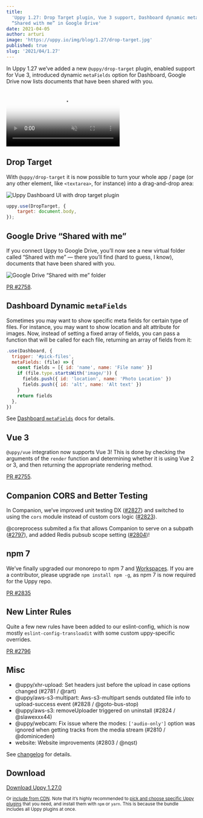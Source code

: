 ```yaml
---
title:
  'Uppy 1.27: Drop Target plugin, Vue 3 support, Dashboard dynamic meta fields,
  “Shared with me” in Google Drive'
date: 2021-04-05
author: arturi
image: 'https://uppy.io/img/blog/1.27/drop-target.jpg'
published: true
slug: '2021/04/1.27'
---
```


In Uppy 1.27 we’ve added a new `@uppy/drop-target` plugin, enabled support for
Vue 3, introduced dynamic `metaFields` option for Dashboard, Google Drive now
lists documents that have been shared with you.

<video alt="Demo video showing Uppy with Drop Target plugin which allows accepting drag and drop anywhere on a page" poster="/img/blog/1.26/dashboard-disabled.jpg" muted autoplay loop>
  <source src="/img/blog/1.27/drop-target.mp4" type="video/mp4" />
  Your browser does not support the video tag: https://uppy.io/img/blog/1.27/drop-target.mp4
</video>

<!--truncate-->

## Drop Target

With `@uppy/drop-target` it is now possible to turn your whole app / page (or
any other element, like `<textarea>`, for instance) into a drag-and-drop area:

![Uppy Dashboard UI with drop target plugin](/img/blog/1.27/drop-target.jpg)

```js
uppy.use(DropTarget, {
	target: document.body,
});
```

## Google Drive “Shared with me”

If you connect Uppy to Google Drive, you’ll now see a new virtual folder called
“Shared with me” — there you’ll find (hard to guess, I know), documents that
have been shared with you.

![Google Drive “Shared with me” folder](/img/blog/1.27/shared-with-me.jpg)

[PR #2758](https://github.com/transloadit/uppy/pull/2758).

## Dashboard Dynamic `metaFields`

Sometimes you may want to show specific meta fields for certain type of files.
For instance, you may want to show location and alt attribute for images. Now,
instead of setting a fixed array of fields, you can pass a function that will be
called for each file, returning an array of fields from it:

```js
.use(Dashboard, {
  trigger: '#pick-files',
  metaFields: (file) => {
    const fields = [{ id: 'name', name: 'File name' }]
    if (file.type.startsWith('image/')) {
      fields.push({ id: 'location', name: 'Photo Location' })
      fields.push({ id: 'alt', name: 'Alt text' })
    }
    return fields
  },
})
```

See [Dashboard `metaFields`](https://uppy.io/docs/dashboard/#metaFields) docs
for details.

## Vue 3

`@uppy/vue` integration now supports Vue 3! This is done by checking the
arguments of the `render` function and determining whether it is using Vue 2 or
3, and then returning the appropriate rendering method.

[PR #2755](https://github.com/transloadit/uppy/pull/2755).

## Companion CORS and Better Testing

In Companion, we’ve improved unit testing DX
([#2827](https://github.com/transloadit/uppy/pull/2827)) and switched to using
the `cors` module instead of custom cors logic
([#2823](https://github.com/transloadit/uppy/pull/2823)).

@coreprocess submited a fix that allows Companion to serve on a subpath
([#2797](https://github.com/transloadit/uppy/pull/2797)), and added Redis pubsub
scope setting ([#2804](https://github.com/transloadit/uppy/pull/2804))!

## npm 7

We’ve finally upgraded our monorepo to npm 7 and
[Workspaces](https://docs.npmjs.com/cli/v7/using-npm/workspaces). If you are a
contributor, please upgrade `npm install npm -g`, as npm 7 is now required for
the Uppy repo.

[PR #2835](https://github.com/transloadit/uppy/pull/2835)

## New Linter Rules

Quite a few new rules have been added to our eslint-config, which is now mostly
`eslint-config-transloadit` with some custom uppy-specific overrides.

[PR #2796](https://github.com/transloadit/uppy/pull/2796)

## Misc

- @uppy/xhr-upload: Set headers just before the upload in case options changed
  (#2781 / @rart)
- @uppy/aws-s3-multipart: Aws-s3-multipart sends outdated file info to
  upload-success event (#2828 / @goto-bus-stop)
- @uppy/aws-s3: removeUploader triggered on uninstall (#2824 / @slawexxx44)
- @uppy/webcam: Fix issue where the modes: `['audio-only']` option was ignored
  when getting tracks from the media stream (#2810 / @dominiceden)
- website: Website improvements (#2803 / @nqst)

See
[changelog](https://github.com/transloadit/uppy/blob/master/CHANGELOG.md#1270)
for details.

## Download

<a class="TryButton" href="https://releases.transloadit.com/uppy/v1.27.0/uppy-v1.27.0.zip">Download
Uppy 1.27.0</a>

<small>Or [include from CDN](https://uppy.io/docs/). Note that it’s highly
recommended to
[pick and choose specific Uppy plugins](https://uppy.io/docs/plugins/#package-list)
that you need, and install them with `npm` or `yarn`. This is because the bundle
includes all Uppy plugins at once.</small>
